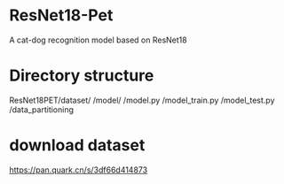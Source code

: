 # ResNet18-Pet
A cat-dog recognition model based on ResNet18

# Directory structure
ResNet18PET/dataset/
           /model/
           /model.py
           /model_train.py
           /model_test.py
           /data_partitioning

# download dataset
https://pan.quark.cn/s/3df66d414873

